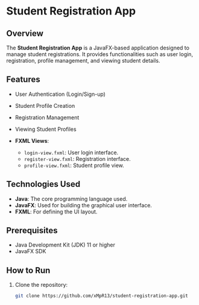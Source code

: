 # Student Registration App

## Overview
The **Student Registration App** is a JavaFX-based application designed to manage student registrations. It provides functionalities such as user login, registration, profile management, and viewing student details.

## Features
- User Authentication (Login/Sign-up)
- Student Profile Creation
- Registration Management
- Viewing Student Profiles

- **FXML Views**: 
  - `login-view.fxml`: User login interface.
  - `register-view.fxml`: Registration interface.
  - `profile-view.fxml`: Student profile view.
  
## Technologies Used
- **Java**: The core programming language used.
- **JavaFX**: Used for building the graphical user interface.
- **FXML**: For defining the UI layout.
  
## Prerequisites
- Java Development Kit (JDK) 11 or higher
- JavaFX SDK

## How to Run
1. Clone the repository:
   ```bash
   git clone https://github.com/xMpR13/student-registration-app.git
